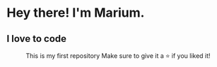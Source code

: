 <h1> Hey there! I'm Marium. </h1>
<h2>I love to code</h2>
<div align="center">
  <p>This is my first repository
	Make sure to give it a ⭐️ if you liked it! </p>
</div>

